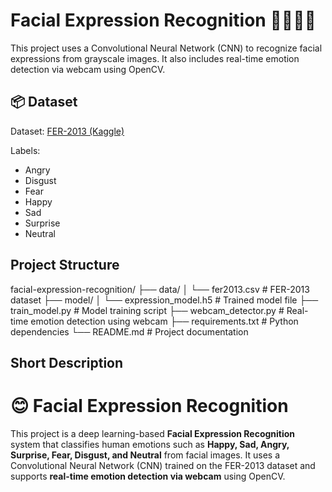 # Facial Expression Recognition 🤖🙂😡😭

This project uses a Convolutional Neural Network (CNN) to recognize facial expressions from grayscale images. It also includes real-time emotion detection via webcam using OpenCV.

## 📦 Dataset

Dataset: [FER-2013 (Kaggle)](https://www.kaggle.com/datasets/msambare/fer2013)

Labels:
- Angry
- Disgust
- Fear
- Happy
- Sad
- Surprise
- Neutral

## Project Structure

facial-expression-recognition/
├── data/
│ └── fer2013.csv # FER-2013 dataset
├── model/
│ └── expression_model.h5 # Trained model file
├── train_model.py # Model training script
├── webcam_detector.py # Real-time emotion detection using webcam
├── requirements.txt # Python dependencies
└── README.md # Project documentation

##   Short Description 
# 😊 Facial Expression Recognition

This project is a deep learning-based **Facial Expression Recognition** system that classifies human emotions such as **Happy, Sad, Angry, Surprise, Fear, Disgust, and Neutral** from facial images. It uses a Convolutional Neural Network (CNN) trained on the FER-2013 dataset and supports **real-time emotion detection via webcam** using OpenCV.




